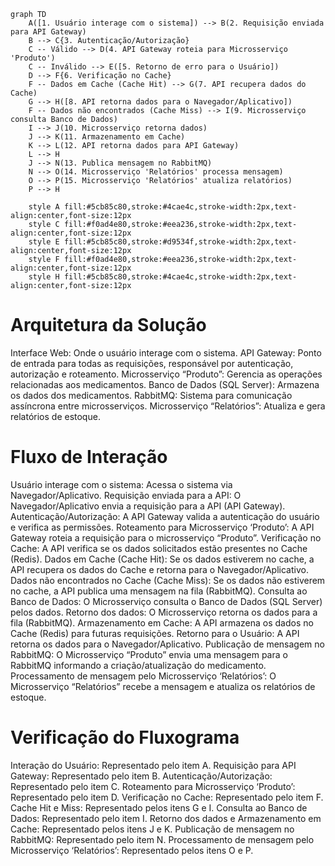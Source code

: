 
```mermaid
graph TD
    A([1. Usuário interage com o sistema]) --> B(2. Requisição enviada para API Gateway)
    B --> C{3. Autenticação/Autorização}
    C -- Válido --> D(4. API Gateway roteia para Microsserviço 'Produto')
    C -- Inválido --> E([5. Retorno de erro para o Usuário])
    D --> F{6. Verificação no Cache}
    F -- Dados em Cache (Cache Hit) --> G(7. API recupera dados do Cache)
    G --> H([8. API retorna dados para o Navegador/Aplicativo])
    F -- Dados não encontrados (Cache Miss) --> I(9. Microsserviço consulta Banco de Dados)
    I --> J(10. Microsserviço retorna dados)
    J --> K(11. Armazenamento em Cache)
    K --> L(12. API retorna dados para API Gateway)
    L --> H
    J --> N(13. Publica mensagem no RabbitMQ)
    N --> O(14. Microsserviço 'Relatórios' processa mensagem)
    O --> P(15. Microsserviço 'Relatórios' atualiza relatórios)
    P --> H

    style A fill:#5cb85c80,stroke:#4cae4c,stroke-width:2px,text-align:center,font-size:12px
    style C fill:#f0ad4e80,stroke:#eea236,stroke-width:2px,text-align:center,font-size:12px
    style E fill:#5cb85c80,stroke:#d9534f,stroke-width:2px,text-align:center,font-size:12px
    style F fill:#f0ad4e80,stroke:#eea236,stroke-width:2px,text-align:center,font-size:12px
    style H fill:#5cb85c80,stroke:#4cae4c,stroke-width:2px,text-align:center,font-size:12px
```

# Arquitetura da Solução

Interface Web: Onde o usuário interage com o sistema.
API Gateway: Ponto de entrada para todas as requisições, responsável por autenticação, autorização e roteamento.
Microsserviço “Produto”: Gerencia as operações relacionadas aos medicamentos.
Banco de Dados (SQL Server): Armazena os dados dos medicamentos.
RabbitMQ: Sistema para comunicação assíncrona entre microsserviços.
Microsserviço “Relatórios”: Atualiza e gera relatórios de estoque.

# Fluxo de Interação

Usuário interage com o sistema: Acessa o sistema via Navegador/Aplicativo.
Requisição enviada para a API: O Navegador/Aplicativo envia a requisição para a API (API Gateway).
Autenticação/Autorização: A API Gateway valida a autenticação do usuário e verifica as permissões.
Roteamento para Microsserviço ‘Produto’: A API Gateway roteia a requisição para o microsserviço “Produto”.
Verificação no Cache: A API verifica se os dados solicitados estão presentes no Cache (Redis).
Dados em Cache (Cache Hit): Se os dados estiverem no cache, a API recupera os dados do Cache e retorna para o Navegador/Aplicativo.
Dados não encontrados no Cache (Cache Miss): Se os dados não estiverem no cache, a API publica uma mensagem na fila (RabbitMQ).
Consulta ao Banco de Dados: O Microsserviço consulta o Banco de Dados (SQL Server) pelos dados.
Retorno dos dados: O Microsserviço retorna os dados para a fila (RabbitMQ).
Armazenamento em Cache: A API armazena os dados no Cache (Redis) para futuras requisições.
Retorno para o Usuário: A API retorna os dados para o Navegador/Aplicativo.
Publicação de mensagem no RabbitMQ: O Microsserviço “Produto” envia uma mensagem para o RabbitMQ informando a criação/atualização do medicamento.
Processamento de mensagem pelo Microsserviço ‘Relatórios’: O Microsserviço “Relatórios” recebe a mensagem e atualiza os relatórios de estoque.

# Verificação do Fluxograma

Interação do Usuário: Representado pelo item A.
Requisição para API Gateway: Representado pelo item B.
Autenticação/Autorização: Representado pelo item C.
Roteamento para Microsserviço ‘Produto’: Representado pelo item D.
Verificação no Cache: Representado pelo item F.
Cache Hit e Miss: Representado pelos itens G e I.
Consulta ao Banco de Dados: Representado pelo item I.
Retorno dos dados e Armazenamento em Cache: Representado pelos itens J e K.
Publicação de mensagem no RabbitMQ: Representado pelo item N.
Processamento de mensagem pelo Microsserviço ‘Relatórios’: Representado pelos itens O e P.